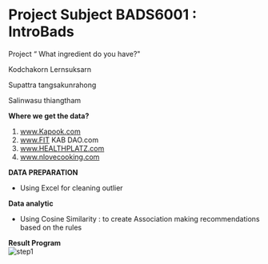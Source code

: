 # Project Subject BADS6001 : IntroBads

Project “ What ingredient do you have?"

Kodchakorn Lernsuksarn  
  
Supattra tangsakunrahong  
  
Salinwasu thiangtham  
  
**Where we get the data?**
  1. www.Kapook.com
  2. www.FIT KAB DAO.com
  3. www.HEALTHPLATZ.com
  4. www.nlovecooking.com

**DATA PREPARATION**

- Using Excel for cleaning outlier

**Data analytic**

- Using Cosine Similarity : to create Association making recommendations based on the rules

**Result Program**  
![step1](/slide_ppt/Picture.png) 
